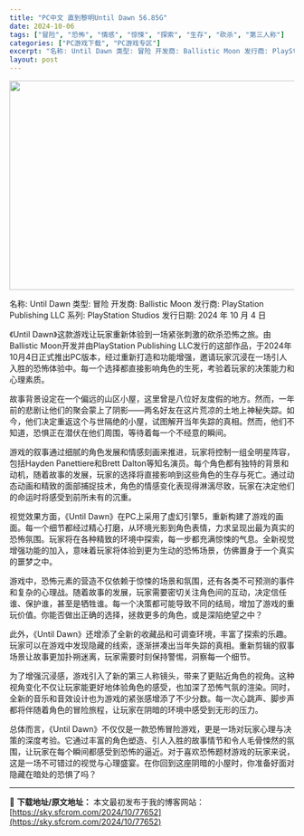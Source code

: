```yaml
---
title: "PC中文 直到黎明Until Dawn 56.85G"
date: 2024-10-06
tags: ["冒险", "恐怖", "情感", "惊悚", "探索", "生存", "砍杀", "第三人称"]
categories: ["PC游戏下载", "PC游戏专区"]
excerpt: "名称: Until Dawn 类型: 冒险 开发商: Ballistic Moon 发行商: PlayStation Publishing LLC 系列: PlayStation Studios 发行日期: 2024 年 10 月 4 日 《Until Dawn》这款游戏让玩家重新体验到一场紧张刺激&hellip;"
layout: post
---
```


<img class="aligncenter size-full wp-image-77653" src="https://sky.sfcrom.com/wp-content/uploads/2024/10/2024100611011076.webp" alt="" width="660" height="370" />

名称: Until Dawn
类型: 冒险
开发商: Ballistic Moon
发行商: PlayStation Publishing LLC
系列: PlayStation Studios
发行日期: 2024 年 10 月 4 日

《Until Dawn》这款游戏让玩家重新体验到一场紧张刺激的砍杀恐怖之旅。由Ballistic Moon开发并由PlayStation Publishing LLC发行的这部作品，于2024年10月4日正式推出PC版本，经过重新打造和功能增强，邀请玩家沉浸在一场引人入胜的恐怖体验中。每一个选择都直接影响角色的生死，考验着玩家的决策能力和心理素质。

故事背景设定在一个偏远的山区小屋，这里曾是八位好友度假的地方。然而，一年前的悲剧让他们的聚会蒙上了阴影——两名好友在这片荒凉的土地上神秘失踪。如今，他们决定重返这个与世隔绝的小屋，试图解开当年失踪的真相。然而，他们不知道，恐惧正在潜伏在他们周围，等待着每一个不经意的瞬间。

游戏的叙事通过细腻的角色发展和情感刻画来推进，玩家将控制一组全明星阵容，包括Hayden Panettiere和Brett Dalton等知名演员。每个角色都有独特的背景和动机，随着故事的发展，玩家的选择将直接影响到这些角色的生存与死亡。通过动态动画和精致的面部捕捉技术，角色的情感变化表现得淋漓尽致，玩家在决定他们的命运时将感受到前所未有的沉重。

视觉效果方面，《Until Dawn》在PC上采用了虚幻引擎5，重新构建了游戏的画面。每一个细节都经过精心打磨，从环境光影到角色表情，力求呈现出最为真实的恐怖氛围。玩家将在各种精致的环境中探索，每一步都充满惊悚的气息。全新视觉增强功能的加入，意味着玩家将体验到更为生动的恐怖场景，仿佛置身于一个真实的噩梦之中。

游戏中，恐怖元素的营造不仅依赖于惊悚的场景和氛围，还有各类不可预测的事件和复杂的心理战。随着故事的发展，玩家需要密切关注角色间的互动，决定信任谁、保护谁，甚至是牺牲谁。每一个决策都可能导致不同的结局，增加了游戏的重玩价值。你能否做出正确的选择，拯救更多的角色，或是深陷绝望之中？

此外，《Until Dawn》还增添了全新的收藏品和可调查环境，丰富了探索的乐趣。玩家可以在游戏中发现隐藏的线索，逐渐拼凑出当年失踪的真相。重新剪辑的叙事场景让故事更加扑朔迷离，玩家需要时刻保持警惕，洞察每一个细节。

为了增强沉浸感，游戏引入了新的第三人称镜头，带来了更贴近角色的视角。这种视角变化不仅让玩家能更好地体验角色的感受，也加深了恐怖气氛的渲染。同时，全新的音乐和音效设计也为游戏的紧张感增添了不少分数。每一次心跳声、脚步声都将伴随着角色的冒险旅程，让玩家在阴暗的环境中感受到无形的压力。

总体而言，《Until Dawn》不仅仅是一款恐怖冒险游戏，更是一场对玩家心理与决策的深度考验。它通过丰富的角色塑造、引人入胜的故事情节和令人毛骨悚然的氛围，让玩家在每个瞬间都感受到恐怖的逼近。对于喜欢恐怖题材游戏的玩家来说，这是一场不可错过的视觉与心理盛宴。在你回到这座阴暗的小屋时，你准备好面对隐藏在暗处的恐惧了吗？

---
📖 **下载地址/原文地址：** 本文最初发布于我的博客网站：[https://sky.sfcrom.com/2024/10/77652](https://sky.sfcrom.com/2024/10/77652)
